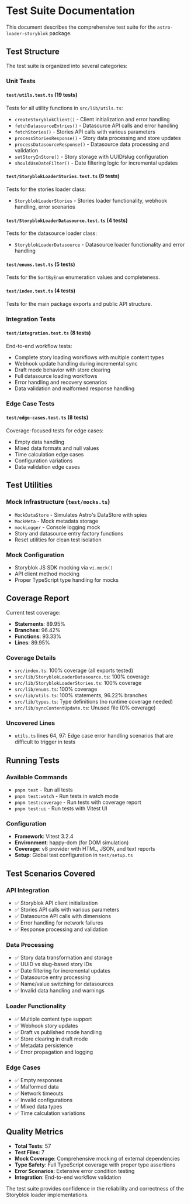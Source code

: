 # Test Suite Documentation

This document describes the comprehensive test suite for the `astro-loader-storyblok` package.

## Test Structure

The test suite is organized into several categories:

### Unit Tests

#### `test/utils.test.ts` (19 tests)
Tests for all utility functions in `src/lib/utils.ts`:
- `createStoryblokClient()` - Client initialization and error handling
- `fetchDatasourceEntries()` - Datasource API calls and error handling
- `fetchStories()` - Stories API calls with various parameters
- `processStoriesResponse()` - Story data processing and store updates
- `processDatasourceResponse()` - Datasource data processing and validation
- `setStoryInStore()` - Story storage with UUID/slug configuration
- `shouldUseDateFilter()` - Date filtering logic for incremental updates

#### `test/StoryblokLoaderStories.test.ts` (9 tests)
Tests for the stories loader class:
- `StoryblokLoaderStories` - Stories loader functionality, webhook handling, error scenarios

#### `test/StoryblokLoaderDatasource.test.ts` (4 tests)
Tests for the datasource loader class:
- `StoryblokLoaderDatasource` - Datasource loader functionality and error handling

#### `test/enums.test.ts` (5 tests)
Tests for the `SortByEnum` enumeration values and completeness.

#### `test/index.test.ts` (4 tests)
Tests for the main package exports and public API structure.

### Integration Tests

#### `test/integration.test.ts` (8 tests)
End-to-end workflow tests:
- Complete story loading workflows with multiple content types
- Webhook update handling during incremental sync
- Draft mode behavior with store clearing
- Full datasource loading workflows
- Error handling and recovery scenarios
- Data validation and malformed response handling

### Edge Case Tests

#### `test/edge-cases.test.ts` (8 tests)
Coverage-focused tests for edge cases:
- Empty data handling
- Mixed data formats and null values
- Time calculation edge cases
- Configuration variations
- Data validation edge cases

## Test Utilities

### Mock Infrastructure (`test/mocks.ts`)
- `MockDataStore` - Simulates Astro's DataStore with spies
- `MockMeta` - Mock metadata storage
- `mockLogger` - Console logging mock
- Story and datasource entry factory functions
- Reset utilities for clean test isolation

### Mock Configuration
- Storyblok JS SDK mocking via `vi.mock()`
- API client method mocking
- Proper TypeScript type handling for mocks

## Coverage Report

Current test coverage:
- **Statements**: 89.95%
- **Branches**: 96.42%  
- **Functions**: 93.33%
- **Lines**: 89.95%

### Coverage Details
- `src/index.ts`: 100% coverage (all exports tested)
- `src/lib/StoryblokLoaderDatasource.ts`: 100% coverage
- `src/lib/StoryblokLoaderStories.ts`: 100% coverage
- `src/lib/enums.ts`: 100% coverage
- `src/lib/utils.ts`: 100% statements, 96.22% branches
- `src/lib/types.ts`: Type definitions (no runtime coverage needed)
- `src/lib/syncContentUpdate.ts`: Unused file (0% coverage)

### Uncovered Lines
- `utils.ts` lines 64, 97: Edge case error handling scenarios that are difficult to trigger in tests

## Running Tests

### Available Commands
- `pnpm test` - Run all tests
- `pnpm test:watch` - Run tests in watch mode
- `pnpm test:coverage` - Run tests with coverage report
- `pnpm test:ui` - Run tests with Vitest UI

### Configuration
- **Framework**: Vitest 3.2.4
- **Environment**: happy-dom (for DOM simulation)
- **Coverage**: v8 provider with HTML, JSON, and text reports
- **Setup**: Global test configuration in `test/setup.ts`

## Test Scenarios Covered

### API Integration
- ✅ Storyblok API client initialization
- ✅ Stories API calls with various parameters
- ✅ Datasource API calls with dimensions
- ✅ Error handling for network failures
- ✅ Response processing and validation

### Data Processing
- ✅ Story data transformation and storage
- ✅ UUID vs slug-based story IDs
- ✅ Date filtering for incremental updates
- ✅ Datasource entry processing
- ✅ Name/value switching for datasources
- ✅ Invalid data handling and warnings

### Loader Functionality
- ✅ Multiple content type support
- ✅ Webhook story updates
- ✅ Draft vs published mode handling
- ✅ Store clearing in draft mode
- ✅ Metadata persistence
- ✅ Error propagation and logging

### Edge Cases
- ✅ Empty responses
- ✅ Malformed data
- ✅ Network timeouts
- ✅ Invalid configurations
- ✅ Mixed data types
- ✅ Time calculation variations

## Quality Metrics

- **Total Tests**: 57
- **Test Files**: 7
- **Mock Coverage**: Comprehensive mocking of external dependencies
- **Type Safety**: Full TypeScript coverage with proper type assertions
- **Error Scenarios**: Extensive error condition testing
- **Integration**: End-to-end workflow validation

The test suite provides confidence in the reliability and correctness of the Storyblok loader implementations.